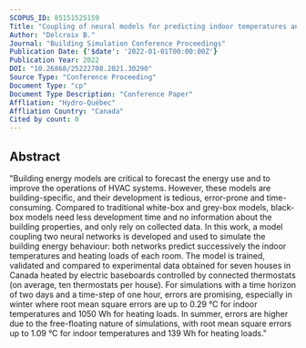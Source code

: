 ```yaml
---
SCOPUS_ID: 85151525159
Title: "Coupling of neural models for predicting indoor temperatures and heating loads in buildings"
Author: "Delcroix B."
Journal: "Building Simulation Conference Proceedings"
Publication Date: {'$date': '2022-01-01T00:00:00Z'}
Publication Year: 2022
DOI: "10.26868/25222708.2021.30290"
Source Type: "Conference Proceeding"
Document Type: "cp"
Document Type Description: "Conference Paper"
Affliation: "Hydro-Québec"
Affliation Country: "Canada"
Cited by count: 0
---
```


## Abstract
"Building energy models are critical to forecast the energy use and to improve the operations of HVAC systems. However, these models are building-specific, and their development is tedious, error-prone and time-consuming. Compared to traditional white-box and grey-box models, black-box models need less development time and no information about the building properties, and only rely on collected data. In this work, a model coupling two neural networks is developed and used to simulate the building energy behaviour: both networks predict successively the indoor temperatures and heating loads of each room. The model is trained, validated and compared to experimental data obtained for seven houses in Canada heated by electric baseboards controlled by connected thermostats (on average, ten thermostats per house). For simulations with a time horizon of two days and a time-step of one hour, errors are promising, especially in winter where root mean square errors are up to 0.29 °C for indoor temperatures and 1050 Wh for heating loads. In summer, errors are higher due to the free-floating nature of simulations, with root mean square errors up to 1.09 °C for indoor temperatures and 139 Wh for heating loads."
